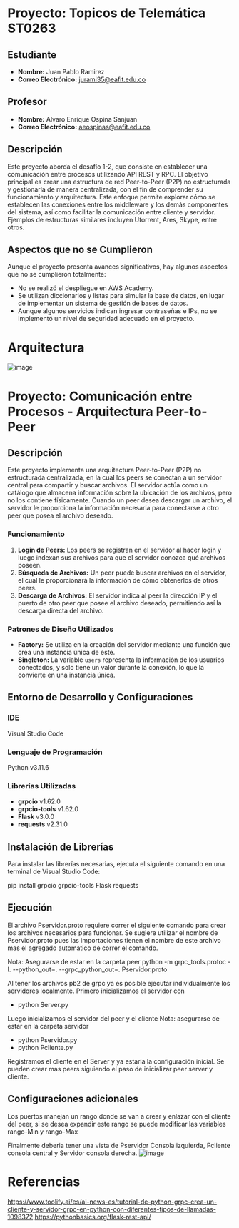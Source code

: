 # Proyecto: Topicos de Telemática ST0263

## Estudiante
- **Nombre:** Juan Pablo Ramirez
- **Correo Electrónico:** jurami35@eafit.edu.co

## Profesor
- **Nombre:** Alvaro Enrique Ospina Sanjuan
- **Correo Electrónico:** aeospinas@eafit.edu.co

## Descripción
Este proyecto aborda el desafío 1-2, que consiste en establecer una comunicación entre procesos utilizando API REST y RPC. El objetivo principal es crear una estructura de red Peer-to-Peer (P2P) no estructurada y gestionarla de manera centralizada, con el fin de comprender su funcionamiento y arquitectura. Este enfoque permite explorar cómo se establecen las conexiones entre los middleware y los demás componentes del sistema, así como facilitar la comunicación entre cliente y servidor. Ejemplos de estructuras similares incluyen Utorrent, Ares, Skype, entre otros.

## Aspectos que no se Cumplieron
Aunque el proyecto presenta avances significativos, hay algunos aspectos que no se cumplieron totalmente:
- No se realizó el despliegue en AWS Academy.
- Se utilizan diccionarios y listas para simular la base de datos, en lugar de implementar un sistema de gestión de bases de datos.
- Aunque algunos servicios indican ingresar contraseñas e IPs, no se implementó un nivel de seguridad adecuado en el proyecto.

# Arquitectura
![image](https://github.com/juanxv/jurami-ST0263/assets/44956232/a9ec66c0-3aa0-4849-81a9-cf5b2096c4cf)
# Proyecto: Comunicación entre Procesos - Arquitectura Peer-to-Peer

## Descripción
Este proyecto implementa una arquitectura Peer-to-Peer (P2P) no estructurada centralizada, en la cual los peers se conectan a un servidor central para compartir y buscar archivos. El servidor actúa como un catálogo que almacena información sobre la ubicación de los archivos, pero no los contiene físicamente. Cuando un peer desea descargar un archivo, el servidor le proporciona la información necesaria para conectarse a otro peer que posea el archivo deseado.

### Funcionamiento
1. **Login de Peers:** Los peers se registran en el servidor al hacer login y luego indexan sus archivos para que el servidor conozca qué archivos poseen.
2. **Búsqueda de Archivos:** Un peer puede buscar archivos en el servidor, el cual le proporcionará la información de cómo obtenerlos de otros peers.
3. **Descarga de Archivos:** El servidor indica al peer la dirección IP y el puerto de otro peer que posee el archivo deseado, permitiendo así la descarga directa del archivo.

### Patrones de Diseño Utilizados
- **Factory:** Se utiliza en la creación del servidor mediante una función que crea una instancia única de este.
- **Singleton:** La variable `users` representa la información de los usuarios conectados, y solo tiene un valor durante la conexión, lo que la convierte en una instancia única.

## Entorno de Desarrollo y Configuraciones

### IDE
Visual Studio Code

### Lenguaje de Programación
Python v3.11.6

### Librerías Utilizadas
- **grpcio** v1.62.0
- **grpcio-tools** v1.62.0
- **Flask** v3.0.0
- **requests** v2.31.0

## Instalación de Librerías
Para instalar las librerías necesarias, ejecuta el siguiente comando en una terminal de Visual Studio Code:

pip install grpcio grpcio-tools Flask requests

Ejecución
------------
El archivo Pservidor.proto requiere correr el siguiente comando para crear los archivos necesarios para funcionar.
Se sugiere utilizar el nombre de Pservidor.proto pues las importaciones tienen el nombre de este archivo mas el agregado automatico
de correr el comando.

Nota: Asegurarse de estar en la carpeta peer
python -m grpc_tools.protoc -I. --python_out=. --grpc_python_out=. Pservidor.proto

Al tener los archivos pb2 de grpc ya es posible ejecutar individualmente los servidores localmente.
Primero inicializamos el servidor con

- python Server.py

Luego inicializamos el servidor del peer y el cliente
Nota: asegurarse de estar en la carpeta servidor

- python Pservidor.py
- python Pcliente.py

Registramos el cliente en el Server y ya estaria la configuración inicial.
Se pueden crear mas peers siguiendo el paso de inicializar peer server y cliente.

Configuraciones adicionales
---------------------------
Los puertos manejan un rango donde se van a crear y enlazar con el cliente del peer, si se desea expandir este rango se puede modificar las variables rango-Min y rango-Max

Finalmente deberia tener una vista de Pservidor Consola izquierda, Pcliente consola central y Servidor consola derecha.
![image](https://github.com/juanxv/jurami-ST0263/assets/44956232/315ce2bb-9148-4f57-9693-c288951b4ad1)

# Referencias

https://www.toolify.ai/es/ai-news-es/tutorial-de-python-grpc-crea-un-cliente-y-servidor-grpc-en-python-con-diferentes-tipos-de-llamadas-1098372
https://pythonbasics.org/flask-rest-api/
